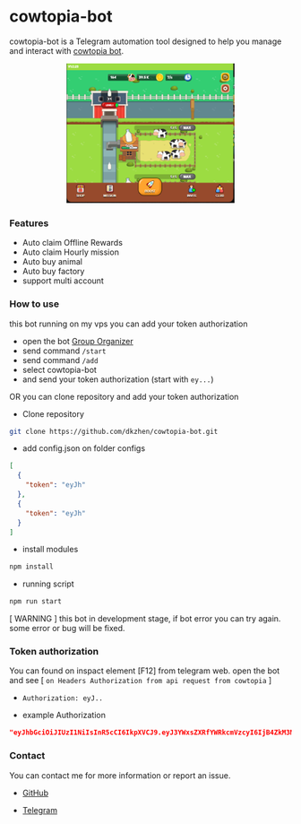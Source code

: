 # cowtopia-bot

cowtopia-bot is a Telegram automation tool designed to help you manage and interact with [cowtopia bot](https://t.me/cowtopiabot/app?startapp=1370196228).

<p align="center">
  <img src="public/cowtopia.png" alt="cowtopia" width="300"/>
</p>

### Features

- Auto claim Offline Rewards
- Auto claim Hourly mission
- Auto buy animal
- Auto buy factory
- support multi account

### How to use

this bot running on my vps you can add your token authorization

- open the bot [Group Organizer](https://t.me/GroupOrganizer_Bot)
- send command `/start`
- send command `/add`
- select cowtopia-bot
- and send your token authorization (start with `ey...`)

OR you can clone repository and add your token authorization

- Clone repository

```bash
git clone https://github.com/dkzhen/cowtopia-bot.git
```

- add config.json on folder configs

```json
[
  {
    "token": "eyJh"
  },
  {
    "token": "eyJh"
  }
]
```

- install modules

```bash
npm install
```

- running script

```bash
npm run start
```

[ WARNING ] this bot in development stage, if bot error you can try again. some error or bug will be fixed.

### Token authorization

You can found on inspact element [F12] from telegram web. open the bot and see [ `on Headers Authorization from api request from cowtopia` ]

- `Authorization: eyJ..`

- example Authorization

```json
"eyJhbGciOiJIUzI1NiIsInR5cCI6IkpXVCJ9.eyJ3YWxsZXRfYWRkcmVzcyI6IjB4ZkM3NEQzMkY3NzZBNDY5NzQ2ODA5MmI3ZmUzYzRjMDk4ODIzNTk3OSIsInVzZXJfaWQiOiI2NjcyNWJjMTQzNDRhZTJmMWEwNDdmZjUiLCJ0Z19pZCI6IjE0OTMyMzExMTUiLCJ1c2VybmFtZSI6IjE0OTMyMzExMTUiLCJpYXQiOjE3MjA1MTQ2MjAsImV4cCI6MTcyMTExOTQyMH0.1AE50yLVEw_Eda1NbpvyojhQ0oLq4hm8vJEAXKx8zMA"
```

### Contact

You can contact me for more information or report an issue.

- [GitHub](https://github.com/dkzhen)

- [Telegram](https://t.me/dk_zhen2)
